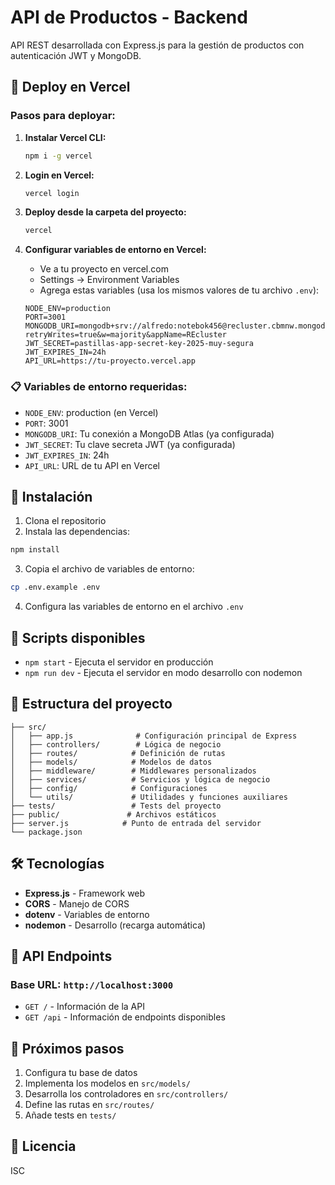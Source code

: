 # API de Productos - Backend

API REST desarrollada con Express.js para la gestión de productos con autenticación JWT y MongoDB.

## 🚀 Deploy en Vercel

### Pasos para deployar:

1. **Instalar Vercel CLI:**
   ```bash
   npm i -g vercel
   ```

2. **Login en Vercel:**
   ```bash
   vercel login
   ```

3. **Deploy desde la carpeta del proyecto:**
   ```bash
   vercel
   ```

4. **Configurar variables de entorno en Vercel:**
   - Ve a tu proyecto en vercel.com
   - Settings → Environment Variables
   - Agrega estas variables (usa los mismos valores de tu archivo `.env`):

   ```
   NODE_ENV=production
   PORT=3001
   MONGODB_URI=mongodb+srv://alfredo:notebok456@recluster.cbmnw.mongodb.net/pastillas_db?retryWrites=true&w=majority&appName=REcluster
   JWT_SECRET=pastillas-app-secret-key-2025-muy-segura
   JWT_EXPIRES_IN=24h
   API_URL=https://tu-proyecto.vercel.app
   ```

### 📋 Variables de entorno requeridas:

- `NODE_ENV`: production (en Vercel)
- `PORT`: 3001 
- `MONGODB_URI`: Tu conexión a MongoDB Atlas (ya configurada)
- `JWT_SECRET`: Tu clave secreta JWT (ya configurada)
- `JWT_EXPIRES_IN`: 24h
- `API_URL`: URL de tu API en Vercel

## 🚀 Instalación

1. Clona el repositorio
2. Instala las dependencias:
```bash
npm install
```

3. Copia el archivo de variables de entorno:
```bash
cp .env.example .env
```

4. Configura las variables de entorno en el archivo `.env`

## 🔧 Scripts disponibles

- `npm start` - Ejecuta el servidor en producción
- `npm run dev` - Ejecuta el servidor en modo desarrollo con nodemon

## 📁 Estructura del proyecto

```
├── src/
│   ├── app.js              # Configuración principal de Express
│   ├── controllers/        # Lógica de negocio
│   ├── routes/            # Definición de rutas
│   ├── models/            # Modelos de datos
│   ├── middleware/        # Middlewares personalizados
│   ├── services/          # Servicios y lógica de negocio
│   ├── config/            # Configuraciones
│   └── utils/             # Utilidades y funciones auxiliares
├── tests/                 # Tests del proyecto
├── public/               # Archivos estáticos
├── server.js            # Punto de entrada del servidor
└── package.json
```

## 🛠️ Tecnologías

- **Express.js** - Framework web
- **CORS** - Manejo de CORS
- **dotenv** - Variables de entorno
- **nodemon** - Desarrollo (recarga automática)

## 📝 API Endpoints

### Base URL: `http://localhost:3000`

- `GET /` - Información de la API
- `GET /api` - Información de endpoints disponibles

## 🌟 Próximos pasos

1. Configura tu base de datos
2. Implementa los modelos en `src/models/`
3. Desarrolla los controladores en `src/controllers/`
4. Define las rutas en `src/routes/`
5. Añade tests en `tests/`

## 📄 Licencia

ISC
